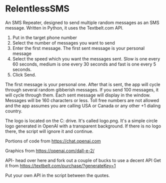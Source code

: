 # RelentlessSMS
An SMS Repeater, designed to send multiple random messages as an SMS message. Written in Python, it uses the Textbelt.com API. 
1. Put in the target phone number
2. Select the number of messages you want to send
3. Enter the first message. The first sent message is your personal message
4. Select the speed which you want the messages sent. Slow is one every 60 seconds, medium is one every 30 seconds and fast is one every 5 seconds.
5. Click Send.

The first message is your personal one. After that is sent, the app will cycle through several random gibberish messages. If you send 100 messages, it will cycle through them. Each sent message will display in the window. Messages will be 160 characters or less. Toll free numbers are not allowed and the app assumes you are calling USA or Canada or any other +1 dialing country.

The logo is located on the C: drive. It's called logo.png. It's a simple circle logo generated in OpenAI with a transparent background. If there is no logo there, the script will ignore it and continue.

Portions of code from https://chat.openai.com

Graphics from https://openai.com/dall-e-2/

API- head over here and fork out a couple of bucks to use a decent API
Get it from https://textbelt.com/purchase/?generateKey=1

Put your own API in the script between the quotes.
